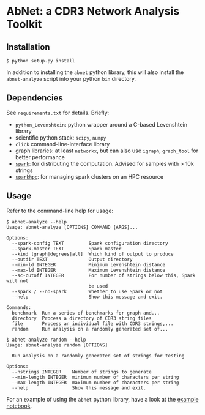 # AbNet: a CDR3 Network Analysis Toolkit

## Installation
```
$ python setup.py install
```

In addition to installing the `abnet` python library, this will also install the `abnet-analyze` script into your python `bin` directory. 

## Dependencies
See `requirements.txt` for details. Briefly: 

* `python_Levenshtein`: python wrapper around a C-based Levenshtein library
* scientific python stack: `scipy`, `numpy`
* `click` command-line-interface library 
* graph libraries: at least `networkx`, but can also use `igraph`, `graph_tool` for better performance
* [`spark`](http://spark.apache.org): for distributing the computation. Advised for samples with > 10k strings
* [`sparkhpc`](https://github.com/rokroskar/sparkhpc): for managing spark clusters on an HPC resource

## Usage

Refer to the command-line help for usage: 

```
$ abnet-analyze --help
Usage: abnet-analyze [OPTIONS] COMMAND [ARGS]...

Options:
  --spark-config TEXT         Spark configuration directory
  --spark-master TEXT         Spark master
  --kind [graph|degrees|all]  Which kind of output to produce
  --outdir TEXT               Output directory
  --min-ld INTEGER            Minimum Levenshtein distance
  --max-ld INTEGER            Maximum Levenshtein distance
  --sc-cutoff INTEGER         For number of strings below this, Spark will not
                              be used
  --spark / --no-spark        Whether to use Spark or not
  --help                      Show this message and exit.

Commands:
  benchmark  Run a series of benchmarks for graph and...
  directory  Process a directory of CDR3 string files
  file       Process an individual file with CDR3 strings,...
  random     Run analysis on a randomly generated set of...

$ abnet-analyze random --help
Usage: abnet-analyze random [OPTIONS]

  Run analysis on a randomly generated set of strings for testing

Options:
  --nstrings INTEGER    Number of strings to generate
  --min-length INTEGER  minimum number of characters per string
  --max-length INTEGER  maximum number of characters per string
  --help                Show this message and exit.
```

For an example of using the `abnet` python library, have a look at the [example notebook](notebooks/example_workflow.ipynb).



